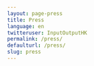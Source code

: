 ```yaml
---
layout: page-press
title: Press
language: en
twitteruser: InputOutputHK
permalink: /press/
defaulturl: /press/
slug: press
---
```

